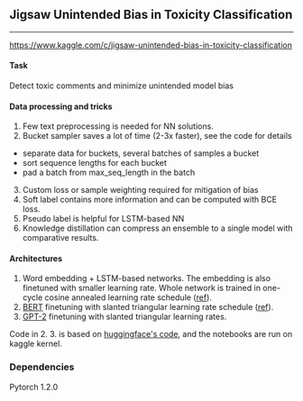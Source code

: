 ## Jigsaw Unintended Bias in Toxicity Classification

----
https://www.kaggle.com/c/jigsaw-unintended-bias-in-toxicity-classification

#### Task
Detect toxic comments and minimize unintended model bias

#### Data processing and tricks
1. Few text preprocessing is needed for NN solutions.
2. Bucket sampler saves a lot of time (2-3x faster), see the code for details
 * separate data for buckets, several batches of samples a bucket
 * sort sequence lengths for each bucket
 * pad a batch from max_seq_length in the batch
3. Custom loss or sample weighting required for mitigation of bias
4. Soft label contains more information and can be computed with BCE loss.
5. Pseudo label is helpful for LSTM-based NN
6. Knowledge distillation can compress an ensemble to a single model with comparative results.

#### Architectures
1. Word embedding + LSTM-based networks. The embedding is also finetuned with smaller learning rate. Whole network is trained in one-cycle cosine annealed learning rate schedule ([ref](https://docs.fast.ai/callbacks.one_cycle.html)).
2. [BERT](https://arxiv.org/abs/1810.04805) finetuning with slanted triangular learning rate schedule ([ref](https://arxiv.org/abs/1801.06146)).
3. [GPT-2](https://openai.com/blog/better-language-models/) finetuning with slanted triangular learning rates.

Code in 2. 3. is based on [huggingface's code](https://github.com/huggingface/pytorch-transformers), and the notebooks are run on kaggle kernel.

### Dependencies
Pytorch 1.2.0
